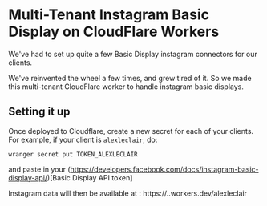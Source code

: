 # Multi-Tenant Instagram Basic Display on CloudFlare Workers
We've had to set up quite a few Basic Display instagram connectors for our clients.

We've reinvented the wheel a few times, and grew tired of it. So we made this multi-tenant CloudFlare worker to handle instagram basic displays.

## Setting it up
Once deployed to Cloudflare, create a new secret for each of your clients. For example, if your client is `alexleclair`, do:
```
wranger secret put TOKEN_ALEXLECLAIR
```
and paste in your (https://developers.facebook.com/docs/instagram-basic-display-api/)[Basic Display API token]

Instagram data will then be available at : https://<worker-name>.<subdomain>.workers.dev/alexleclair


